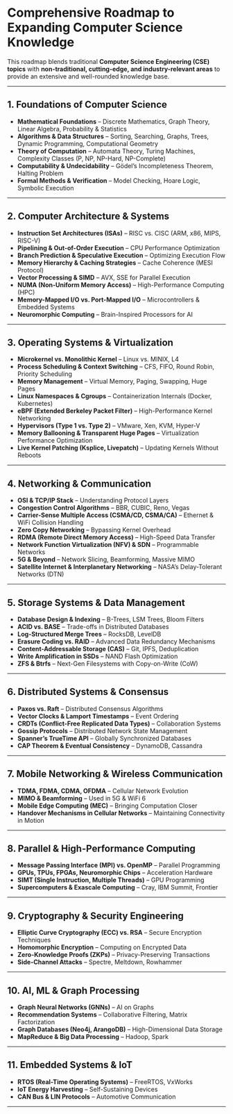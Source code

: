 # **Comprehensive Roadmap to Expanding Computer Science Knowledge**  

This roadmap blends traditional **Computer Science Engineering (CSE) topics** with **non-traditional, cutting-edge, and industry-relevant areas** to provide an extensive and well-rounded knowledge base.  

---

## **1. Foundations of Computer Science**  
- **Mathematical Foundations** – Discrete Mathematics, Graph Theory, Linear Algebra, Probability & Statistics  
- **Algorithms & Data Structures** – Sorting, Searching, Graphs, Trees, Dynamic Programming, Computational Geometry  
- **Theory of Computation** – Automata Theory, Turing Machines, Complexity Classes (P, NP, NP-Hard, NP-Complete)  
- **Computability & Undecidability** – Gödel’s Incompleteness Theorem, Halting Problem  
- **Formal Methods & Verification** – Model Checking, Hoare Logic, Symbolic Execution  

---

## **2. Computer Architecture & Systems**  
- **Instruction Set Architectures (ISAs)** – RISC vs. CISC (ARM, x86, MIPS, RISC-V)  
- **Pipelining & Out-of-Order Execution** – CPU Performance Optimization  
- **Branch Prediction & Speculative Execution** – Optimizing Execution Flow  
- **Memory Hierarchy & Caching Strategies** – Cache Coherence (MESI Protocol)  
- **Vector Processing & SIMD** – AVX, SSE for Parallel Execution  
- **NUMA (Non-Uniform Memory Access)** – High-Performance Computing (HPC)  
- **Memory-Mapped I/O vs. Port-Mapped I/O** – Microcontrollers & Embedded Systems  
- **Neuromorphic Computing** – Brain-Inspired Processors for AI  

---

## **3. Operating Systems & Virtualization**  
- **Microkernel vs. Monolithic Kernel** – Linux vs. MINIX, L4  
- **Process Scheduling & Context Switching** – CFS, FIFO, Round Robin, Priority Scheduling  
- **Memory Management** – Virtual Memory, Paging, Swapping, Huge Pages  
- **Linux Namespaces & Cgroups** – Containerization Internals (Docker, Kubernetes)  
- **eBPF (Extended Berkeley Packet Filter)** – High-Performance Kernel Networking  
- **Hypervisors (Type 1 vs. Type 2)** – VMware, Xen, KVM, Hyper-V  
- **Memory Ballooning & Transparent Huge Pages** – Virtualization Performance Optimization  
- **Live Kernel Patching (Ksplice, Livepatch)** – Updating Kernels Without Reboots  

---

## **4. Networking & Communication**  
- **OSI & TCP/IP Stack** – Understanding Protocol Layers  
- **Congestion Control Algorithms** – BBR, CUBIC, Reno, Vegas  
- **Carrier-Sense Multiple Access (CSMA/CD, CSMA/CA)** – Ethernet & WiFi Collision Handling  
- **Zero Copy Networking** – Bypassing Kernel Overhead  
- **RDMA (Remote Direct Memory Access)** – High-Speed Data Transfer  
- **Network Function Virtualization (NFV) & SDN** – Programmable Networks  
- **5G & Beyond** – Network Slicing, Beamforming, Massive MIMO  
- **Satellite Internet & Interplanetary Networking** – NASA’s Delay-Tolerant Networks (DTN)  

---

## **5. Storage Systems & Data Management**  
- **Database Design & Indexing** – B-Trees, LSM Trees, Bloom Filters  
- **ACID vs. BASE** – Trade-offs in Distributed Databases  
- **Log-Structured Merge Trees** – RocksDB, LevelDB  
- **Erasure Coding vs. RAID** – Advanced Data Redundancy Mechanisms  
- **Content-Addressable Storage (CAS)** – Git, IPFS, Deduplication  
- **Write Amplification in SSDs** – NAND Flash Optimization  
- **ZFS & Btrfs** – Next-Gen Filesystems with Copy-on-Write (CoW)  

---

## **6. Distributed Systems & Consensus**  
- **Paxos vs. Raft** – Distributed Consensus Algorithms  
- **Vector Clocks & Lamport Timestamps** – Event Ordering  
- **CRDTs (Conflict-Free Replicated Data Types)** – Collaboration Systems  
- **Gossip Protocols** – Distributed Network State Management  
- **Spanner’s TrueTime API** – Globally Synchronized Databases  
- **CAP Theorem & Eventual Consistency** – DynamoDB, Cassandra  

---

## **7. Mobile Networking & Wireless Communication**  
- **TDMA, FDMA, CDMA, OFDMA** – Cellular Network Evolution  
- **MIMO & Beamforming** – Used in 5G & WiFi 6  
- **Mobile Edge Computing (MEC)** – Bringing Computation Closer  
- **Handover Mechanisms in Cellular Networks** – Maintaining Connectivity in Motion  

---

## **8. Parallel & High-Performance Computing**  
- **Message Passing Interface (MPI) vs. OpenMP** – Parallel Programming  
- **GPUs, TPUs, FPGAs, Neuromorphic Chips** – Acceleration Hardware  
- **SIMT (Single Instruction, Multiple Threads)** – GPU Programming  
- **Supercomputers & Exascale Computing** – Cray, IBM Summit, Frontier  

---

## **9. Cryptography & Security Engineering**  
- **Elliptic Curve Cryptography (ECC) vs. RSA** – Secure Encryption Techniques  
- **Homomorphic Encryption** – Computing on Encrypted Data  
- **Zero-Knowledge Proofs (ZKPs)** – Privacy-Preserving Transactions  
- **Side-Channel Attacks** – Spectre, Meltdown, Rowhammer  

---

## **10. AI, ML & Graph Processing**  
- **Graph Neural Networks (GNNs)** – AI on Graphs  
- **Recommendation Systems** – Collaborative Filtering, Matrix Factorization  
- **Graph Databases (Neo4j, ArangoDB)** – High-Dimensional Data Storage  
- **MapReduce & Big Data Processing** – Hadoop, Spark  

---

## **11. Embedded Systems & IoT**  
- **RTOS (Real-Time Operating Systems)** – FreeRTOS, VxWorks  
- **IoT Energy Harvesting** – Self-Sustaining Devices  
- **CAN Bus & LIN Protocols** – Automotive Communication  

---
